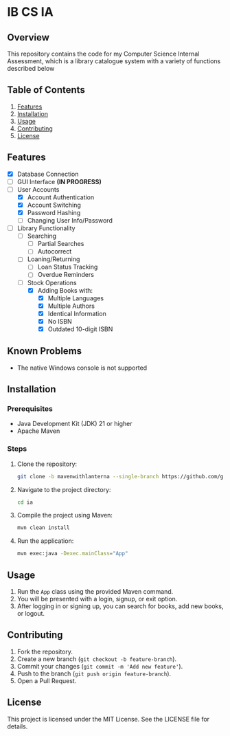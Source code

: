 # IB CS IA


## Overview

This repository contains the code for my Computer Science Internal Assessment, which is a library catalogue system with a variety of functions described below
## Table of Contents

1. [Features](#features)
2. [Installation](#installation)
3. [Usage](#usage)
4. [Contributing](#contributing)
5. [License](#license)

## Features

- [x] Database Connection
- [ ] GUI Interface **(IN PROGRESS)**
- [ ] User Accounts
   - [x] Account Authentication
   - [x] Account Switching
   - [x] Password Hashing
   - [ ] Changing User Info/Password
- [ ] Library Functionality
   - [ ] Searching
      - [ ] Partial Searches
      - [ ] Autocorrect
   - [ ] Loaning/Returning
      - [ ] Loan Status Tracking
      - [ ] Overdue Reminders
   - [ ] Stock Operations
     - [x] Adding Books with:
       - [x] Multiple Languages
       - [x] Multiple Authors
       - [x] Identical Information
       - [x] No ISBN
       - [x] Outdated 10-digit ISBN

## Known Problems

- The native Windows console is not supported

## Installation

### Prerequisites

- Java Development Kit (JDK) 21 or higher
- Apache Maven

### Steps

1. Clone the repository:

    ```sh
    git clone -b mavenwithlanterna --single-branch https://github.com/gungurbuz/IA
    ```

2. Navigate to the project directory:

    ```sh
    cd ia
    ```

3. Compile the project using Maven:

    ```sh
    mvn clean install
    ```

4. Run the application:

    ```sh
    mvn exec:java -Dexec.mainClass="App"
    ```

## Usage

1. Run the `App` class using the provided Maven command.
2. You will be presented with a login, signup, or exit option.
3. After logging in or signing up, you can search for books, add new books, or logout.


## Contributing

1. Fork the repository.
2. Create a new branch (`git checkout -b feature-branch`).
3. Commit your changes (`git commit -m 'Add new feature'`).
4. Push to the branch (`git push origin feature-branch`).
5. Open a Pull Request.

## License

This project is licensed under the MIT License. See the LICENSE file for details.
